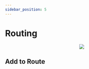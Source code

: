 ```yaml
---
sidebar_position: 5
---
```


# Routing

<p align="center">
  <img src="https://www.mediwall.eu/images/underconstruction.png" />
</p>

## Add to Route
